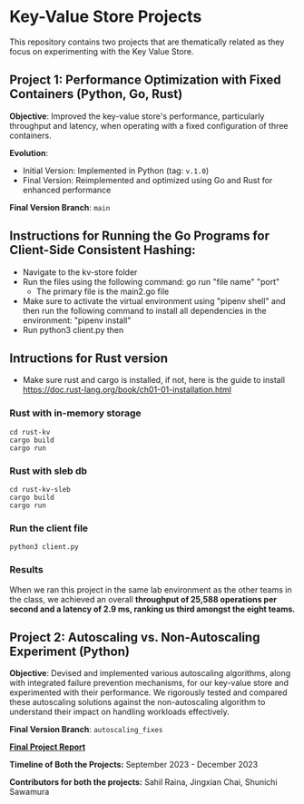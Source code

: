 # Key-Value Store Projects

This repository contains two projects that are thematically related as they focus on experimenting with the Key Value Store.

## Project 1: Performance Optimization with Fixed Containers (Python, Go, Rust)

**Objective**: Improved the key-value store's performance, particularly throughput and latency, when operating with a fixed configuration of three containers.

**Evolution**:
- Initial Version: Implemented in Python (tag: `v.1.0`)
- Final Version: Reimplemented and optimized using Go and Rust for enhanced performance

**Final Version Branch**: `main`

## Instructions for Running the Go Programs for Client-Side Consistent Hashing:

- Navigate to the kv-store folder
- Run the files using the following command: go run "file name" "port"
  - The primary file is the main2.go file
- Make sure to activate the virtual environment using "pipenv shell" and then run the following command to install all dependencies in the environment: "pipenv install"
- Run python3 client.py then

## Intructions for Rust version

- Make sure rust and cargo is installed, if not, here is the guide to install
  https://doc.rust-lang.org/book/ch01-01-installation.html

### Rust with in-memory storage

```shell
cd rust-kv
cargo build
cargo run
```

### Rust with sleb db

```shell
cd rust-kv-sleb
cargo build
cargo run
```

### Run the client file

```shell
python3 client.py
```

### Results

When we ran this project in the same lab environment as the other teams in the class, we achieved an overall **throughput of 25,588 operations per second and a latency of 2.9 ms, ranking us third amongst the eight teams.**

## Project 2: Autoscaling vs. Non-Autoscaling Experiment (Python)

**Objective**: Devised and implemented various autoscaling algorithms, along with integrated failure prevention mechanisms, for our key-value store and experimented with their performance. We rigorously tested and compared these autoscaling solutions against the non-autoscaling algorithm to understand their impact on handling workloads effectively.

**Final Version Branch**: `autoscaling_fixes`

**[Final Project Report](https://drive.google.com/file/d/1oHDnzIs7KBM8oSlmksqgZfMUVVDrQd7g/view?usp=sharing)**

**Timeline of Both the Projects:** September 2023 - December 2023

**Contributors for both the projects:** Sahil Raina, Jingxian Chai, Shunichi Sawamura


